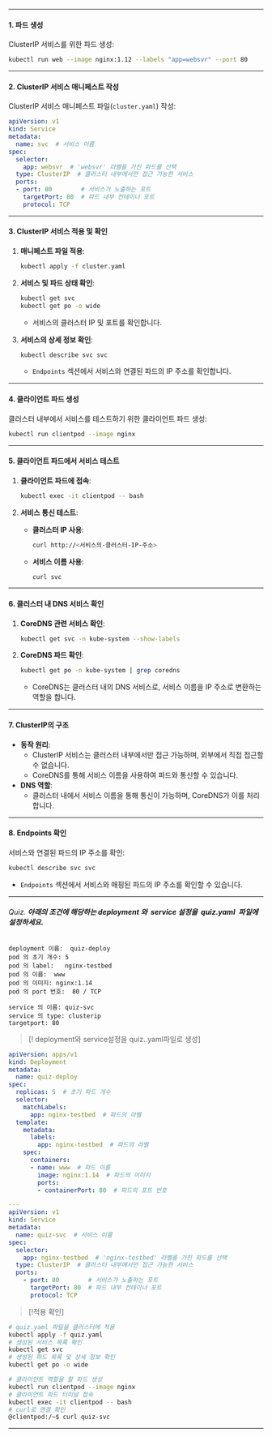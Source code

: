 
---

#### 1. **파드 생성**

ClusterIP 서비스를 위한 파드 생성:

```bash
kubectl run web --image nginx:1.12 --labels "app=websvr" --port 80
```

---

#### 2. **ClusterIP 서비스 매니페스트 작성**

ClusterIP 서비스 매니페스트 파일(`cluster.yaml`) 작성:

```yaml
apiVersion: v1
kind: Service
metadata:
  name: svc  # 서비스 이름
spec:
  selector:
    app: websvr  # 'websvr' 라벨을 가진 파드를 선택
  type: ClusterIP  # 클러스터 내부에서만 접근 가능한 서비스
  ports:
  - port: 80        # 서비스가 노출하는 포트
    targetPort: 80  # 파드 내부 컨테이너 포트
    protocol: TCP
```

---

#### 3. **ClusterIP 서비스 적용 및 확인**

1. **매니페스트 파일 적용**:
    
    ```bash
    kubectl apply -f cluster.yaml
    ```
    
2. **서비스 및 파드 상태 확인**:
    
    ```bash
    kubectl get svc
    kubectl get po -o wide
    ```
    
    - 서비스의 클러스터 IP 및 포트를 확인합니다.
3. **서비스의 상세 정보 확인**:
    
    ```bash
    kubectl describe svc svc
    ```
    
    - `Endpoints` 섹션에서 서비스와 연결된 파드의 IP 주소를 확인합니다.

---

#### 4. **클라이언트 파드 생성**

클러스터 내부에서 서비스를 테스트하기 위한 클라이언트 파드 생성:

```bash
kubectl run clientpod --image nginx
```

---

#### 5. **클라이언트 파드에서 서비스 테스트**

1. **클라이언트 파드에 접속**:
    
    ```bash
    kubectl exec -it clientpod -- bash
    ```
    
2. **서비스 통신 테스트**:
    
    - **클러스터 IP 사용**:
        
        ```bash
        curl http://<서비스의-클러스터-IP-주소>
        ```
        
    - **서비스 이름 사용**:
        
        ```bash
        curl svc
        ```
        

---

#### 6. **클러스터 내 DNS 서비스 확인**

1. **CoreDNS 관련 서비스 확인**:
    
    ```bash
    kubectl get svc -n kube-system --show-labels
    ```
    
2. **CoreDNS 파드 확인**:
    
    ```bash
    kubectl get po -n kube-system | grep coredns
    ```
    
    - CoreDNS는 클러스터 내의 DNS 서비스로, 서비스 이름을 IP 주소로 변환하는 역할을 합니다.

---

#### 7. **ClusterIP의 구조**

- **동작 원리**:
    - ClusterIP 서비스는 클러스터 내부에서만 접근 가능하며, 외부에서 직접 접근할 수 없습니다.
    - CoreDNS를 통해 서비스 이름을 사용하여 파드와 통신할 수 있습니다.
- **DNS 역할**:
    - 클러스터 내에서 서비스 이름을 통해 통신이 가능하며, CoreDNS가 이를 처리합니다.

---

#### 8. **Endpoints 확인**

서비스와 연결된 파드의 IP 주소를 확인:

```bash
kubectl describe svc svc
```

- `Endpoints` 섹션에서 서비스와 매핑된 파드의 IP 주소를 확인할 수 있습니다.

---

###### Quiz. **아래의 조건에 해당하는 deployment 와  service 설정을  quiz.yaml  파일에 설정하세요.**
```
deployment 이름:  quiz-deploy
pod 의 초기 개수: 5
pod 의 label:   nginx-testbed
pod 의 이름:  www
pod 의 이미지: nginx:1.14
pod 의 port 번호:  80 / TCP
  
service 의 이름: quiz-svc
service 의 type: clusterip
targetport: 80
```

>[! deployment와 service설정을 quiz..yaml파일로 생성]
```yaml
apiVersion: apps/v1
kind: Deployment
metadata:
  name: quiz-deploy
spec:
  replicas: 5  # 초기 파드 개수
  selector:
    matchLabels:
      app: nginx-testbed  # 파드의 라벨
  template:
    metadata:
      labels:
        app: nginx-testbed  # 파드의 라벨
    spec:
      containers:
      - name: www  # 파드 이름
        image: nginx:1.14  # 파드의 이미지
        ports:
        - containerPort: 80  # 파드의 포트 번호

---
apiVersion: v1
kind: Service
metadata:
  name: quiz-svc  # 서비스 이름
spec:
  selector:
    app: nginx-testbed  # 'nginx-testbed' 라벨을 가진 파드를 선택
  type: ClusterIP  # 클러스터 내부에서만 접근 가능한 서비스
  ports:
    - port: 80        # 서비스가 노출하는 포트
      targetPort: 80  # 파드 내부 컨테이너 포트
      protocol: TCP

```

>[!적용 확인]
```bash
# quiz.yaml 파일을 클러스터에 적용
kubectl apply -f quiz.yaml
# 생성된 서비스 목록 확인
kubectl get svc
# 생성된 파드 목록 및 상세 정보 확인
kubectl get po -o wide

# 클라이언트 역할을 할 파드 생성
kubectl run clientpod --image nginx
# 클라이언트 파드 터미널 접속
kubectl exec -it clientpod -- bash
# curl로 연결 확인
@clientpod:/~$ curl quiz-svc
```
---
